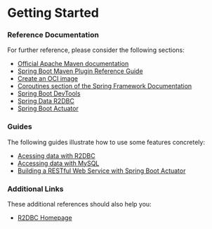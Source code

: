 # Getting Started

### Reference Documentation
For further reference, please consider the following sections:

* [Official Apache Maven documentation](https://maven.apache.org/guides/index.html)
* [Spring Boot Maven Plugin Reference Guide](https://docs.spring.io/spring-boot/docs/2.4.2/maven-plugin/reference/html/)
* [Create an OCI image](https://docs.spring.io/spring-boot/docs/2.4.2/maven-plugin/reference/html/#build-image)
* [Coroutines section of the Spring Framework Documentation](https://docs.spring.io/spring/docs/5.3.3/spring-framework-reference/languages.html#coroutines)
* [Spring Boot DevTools](https://docs.spring.io/spring-boot/docs/2.4.2/reference/htmlsingle/#using-boot-devtools)
* [Spring Data R2DBC](https://docs.spring.io/spring-boot/docs/2.4.2/reference/html/spring-boot-features.html#boot-features-r2dbc)
* [Spring Boot Actuator](https://docs.spring.io/spring-boot/docs/2.4.2/reference/htmlsingle/#production-ready)

### Guides
The following guides illustrate how to use some features concretely:

* [Acessing data with R2DBC](https://spring.io/guides/gs/accessing-data-r2dbc/)
* [Accessing data with MySQL](https://spring.io/guides/gs/accessing-data-mysql/)
* [Building a RESTful Web Service with Spring Boot Actuator](https://spring.io/guides/gs/actuator-service/)

### Additional Links
These additional references should also help you:

* [R2DBC Homepage](https://r2dbc.io)

